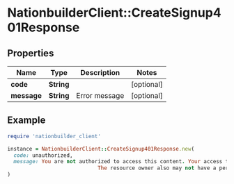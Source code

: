 # NationbuilderClient::CreateSignup401Response

## Properties

| Name | Type | Description | Notes |
| ---- | ---- | ----------- | ----- |
| **code** | **String** |  | [optional] |
| **message** | **String** | Error message | [optional] |

## Example

```ruby
require 'nationbuilder_client'

instance = NationbuilderClient::CreateSignup401Response.new(
  code: unauthorized,
  message: You are not authorized to access this content. Your access token may be missing.\
                             The resource owner also may not have a permission level sufficient to grant access.
)
```

